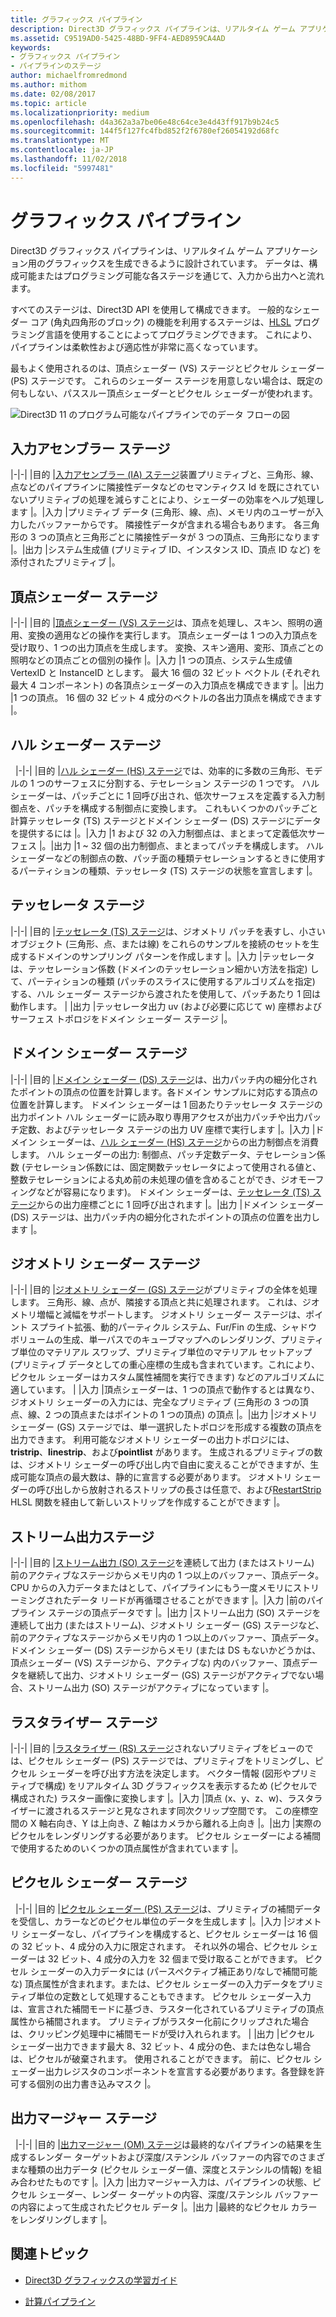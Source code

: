 ```yaml
---
title: グラフィックス パイプライン
description: Direct3D グラフィックス パイプラインは、リアルタイム ゲーム アプリケーション用のグラフィックスを生成できるように設計されています。 データは、構成可能またはプログラミング可能な各ステージを通じて、入力から出力へと流れます。
ms.assetid: C9519AD0-5425-48BD-9FF4-AED8959CA4AD
keywords:
- グラフィックス パイプライン
- パイプラインのステージ
author: michaelfromredmond
ms.author: mithom
ms.date: 02/08/2017
ms.topic: article
ms.localizationpriority: medium
ms.openlocfilehash: d4a362a3a7be06e48c64ce3e4d43ff917b9b24c5
ms.sourcegitcommit: 144f5f127fc4fbd852f2f6780ef26054192d68fc
ms.translationtype: MT
ms.contentlocale: ja-JP
ms.lasthandoff: 11/02/2018
ms.locfileid: "5997481"
---
```

# <a name="graphics-pipeline"></a>グラフィックス パイプライン


Direct3D グラフィックス パイプラインは、リアルタイム ゲーム アプリケーション用のグラフィックスを生成できるように設計されています。 データは、構成可能またはプログラミング可能な各ステージを通じて、入力から出力へと流れます。

すべてのステージは、Direct3D API を使用して構成できます。 一般的なシェーダー コア (角丸四角形のブロック) の機能を利用するステージは、[HLSL](https://msdn.microsoft.com/library/windows/desktop/bb509561) プログラミング言語を使用することによってプログラミングできます。 これにより、パイプラインは柔軟性および適応性が非常に高くなっています。

最もよく使用されるのは、頂点シェーダー (VS) ステージとピクセル シェーダー (PS) ステージです。 これらのシェーダー ステージを用意しない場合は、既定の何もしない、パススルー頂点シェーダーとピクセル シェーダーが使われます。

![Direct3D 11 のプログラム可能なパイプラインでのデータ フローの図](images/d3d11-pipeline-stages.jpg)

## <a name="input-assembler-stage"></a>入力アセンブラー ステージ

|-|-| |目的 |[入力アセンブラー (IA) ステージ](input-assembler-stage--ia-.md)装置プリミティブと、三角形、線、点などのパイプラインに隣接性データなどのセマンティクス Id を既にされていないプリミティブの処理を減らすことにより、シェーダーの効率をヘルプ処理します |。|入力 |プリミティブ データ (三角形、線、点)、メモリ内のユーザーが入力したバッファーからです。 隣接性データが含まれる場合もあります。 各三角形の 3 つの頂点と三角形ごとに隣接性データが 3 つの頂点、三角形になります |。|出力 |システム生成値 (プリミティブ ID、インスタンス ID、頂点 ID など) を添付されたプリミティブ |。

## <a name="vertex-shader-stage"></a>頂点シェーダー ステージ

|-|-| |目的 |[頂点シェーダー (VS) ステージ](vertex-shader-stage--vs-.md)は、頂点を処理し、スキン、照明の適用、変換の適用などの操作を実行します。 頂点シェーダーは 1 つの入力頂点を受け取り、1 つの出力頂点を生成します。 変換、スキン適用、変形、頂点ごとの照明などの頂点ごとの個別の操作 |。|入力 |1 つの頂点、システム生成値 VertexID と InstanceID とします。 最大 16 個の 32 ビット ベクトル (それぞれ最大 4 コンポーネント) の各頂点シェーダーの入力頂点を構成できます |。|出力 |1 つの頂点。 16 個の 32 ビット 4 成分のベクトルの各出力頂点を構成できます |。
 
## <a name="hull-shader-stage"></a>ハル シェーダー ステージ
 
|-|-| |目的 |[ハル シェーダー (HS) ステージ](hull-shader-stage--hs-.md)では、効率的に多数の三角形、モデルの 1 つのサーフェスに分割する、テセレーション ステージの 1 つです。 ハル シェーダーは、パッチごとに 1 回呼び出され、低次サーフェスを定義する入力制御点を、パッチを構成する制御点に変換します。 これもいくつかのパッチごと計算テッセレータ (TS) ステージとドメイン シェーダー (DS) ステージにデータを提供するには |。|入力 |1 および 32 の入力制御点は、まとまって定義低次サーフェス |。|出力 |1 ~ 32 個の出力制御点、まとまってパッチを構成します。 ハル シェーダーなどの制御点の数、パッチ面の種類テセレーションするときに使用するパーティションの種類、テッセレータ (TS) ステージの状態を宣言します |。

## <a name="tessellator-stage"></a>テッセレータ ステージ

|-|-| |目的 |[テッセレータ (TS) ステージ](tessellator-stage--ts-.md)は、ジオメトリ パッチを表すし、小さいオブジェクト (三角形、点、または線) をこれらのサンプルを接続のセットを生成するドメインのサンプリング パターンを作成します |。|入力 |テッセレータは、テッセレーション係数 (ドメインのテッセレーション細かい方法を指定) して、パーティションの種類 (パッチのスライスに使用するアルゴリズムを指定) する、ハル シェーダー ステージから渡されたを使用して、パッチあたり 1 回は動作します。 | |出力 |テッセレータ出力 uv (および必要に応じて w) 座標およびサーフェス トポロジをドメイン シェーダー ステージ |。

## <a name="domain-shader-stage"></a>ドメイン シェーダー ステージ

|-|-| |目的 |[ドメイン シェーダー (DS) ステージ](domain-shader-stage--ds-.md)は、出力パッチ内の細分化されたポイントの頂点の位置を計算します。各ドメイン サンプルに対応する頂点の位置を計算します。 ドメイン シェーダーは 1 回あたりテッセレータ ステージの出力ポイント ハル シェーダーに読み取り専用アクセスが出力パッチや出力パッチ定数、およびテッセレータ ステージの出力 UV 座標で実行します |。|入力 |ドメイン シェーダーは、[ハル シェーダー (HS) ステージ](hull-shader-stage--hs-.md)からの出力制御点を消費します。 ハル シェーダーの出力: 制御点、パッチ定数データ、テセレーション係数 (テセレーション係数には、固定関数テッセレータによって使用される値と、整数テセレーションによる丸め前の未処理の値を含めることができ、ジオモーフィングなどが容易になります)。 ドメイン シェーダーは、[テッセレータ (TS) ステージ](tessellator-stage--ts-.md)からの出力座標ごとに 1 回呼び出されます |。|出力 |ドメイン シェーダー (DS) ステージは、出力パッチ内の細分化されたポイントの頂点の位置を出力します |。

## <a name="geometry-shader-stage"></a>ジオメトリ シェーダー ステージ

|-|-| |目的 |[ジオメトリ シェーダー (GS) ステージ](geometry-shader-stage--gs-.md)がプリミティブの全体を処理します。 三角形、線、点が、隣接する頂点と共に処理されます。 これは、ジオメトリ増幅と減幅をサポートします。 ジオメトリ シェーダー ステージは、ポイント スプライト拡張、動的パーティクル システム、Fur/Fin の生成、シャドウ ボリュームの生成、単一パスでのキューブマップへのレンダリング、プリミティブ単位のマテリアル スワップ、プリミティブ単位のマテリアル セットアップ (プリミティブ データとしての重心座標の生成も含まれています。これにより、ピクセル シェーダーはカスタム属性補間を実行できます) などのアルゴリズムに適しています。 | |入力 |頂点シェーダーは、1 つの頂点で動作するとは異なり、ジオメトリ シェーダーの入力には、完全なプリミティブ (三角形の 3 つの頂点、線、2 つの頂点またはポイントの 1 つの頂点) の頂点 |。|出力 |ジオメトリ シェーダー (GS) ステージでは、単一選択したトポロジを形成する複数の頂点を出力できます。 利用可能なジオメトリ シェーダーの出力トポロジには、<strong>tristrip</strong>、<strong>linestrip</strong>、および<strong>pointlist</strong> があります。 生成されるプリミティブの数は、ジオメトリ シェーダーの呼び出し内で自由に変えることができますが、生成可能な頂点の最大数は、静的に宣言する必要があります。 ジオメトリ シェーダーの呼び出しから放射されるストリップの長さは任意で、および[RestartStrip](https://msdn.microsoft.com/library/windows/desktop/bb509660) HLSL 関数を経由して新しいストリップを作成することができます |。

## <a name="stream-output-stage"></a>ストリーム出力ステージ

|-|-| |目的 |[ストリーム出力 (SO) ステージ](stream-output-stage--so-.md)を連続して出力 (またはストリーム) 前のアクティブなステージからメモリ内の 1 つ以上のバッファー、頂点データ。 CPU からの入力データまたはとして、パイプラインにもう一度メモリにストリーミングされたデータ リードが再循環させることができます |。|入力 |前のパイプライン ステージの頂点データです |。|出力 |ストリーム出力 (SO) ステージを連続して出力 (またはストリーム)、ジオメトリ シェーダー (GS) ステージなど、前のアクティブなステージからメモリ内の 1 つ以上のバッファー、頂点データ。 ドメイン シェーダー (DS) ステージからメモリ (または DS もないかどうかは、頂点シェーダー (VS) ステージから、アクティブな) 内のバッファー、頂点データを継続して出力、ジオメトリ シェーダー (GS) ステージがアクティブでない場合、ストリーム出力 (SO) ステージがアクティブになっています |。

## <a name="rasterizer-stage"></a>ラスタライザー ステージ

|-|-| |目的 |[ラスタライザー (RS) ステージ](rasterizer-stage--rs-.md)されないプリミティブをビューのでは、ピクセル シェーダー (PS) ステージでは、プリミティブをトリミングし、ピクセル シェーダーを呼び出す方法を決定します。 ベクター情報 (図形やプリミティブで構成) をリアルタイム 3D グラフィックスを表示するため (ピクセルで構成された) ラスター画像に変換します |。|入力 |頂点 (x、y、z、w)、ラスタライザーに渡されるステージと見なされます同次クリップ空間です。 この座標空間の X 軸右向き、Y は上向き、Z 軸はカメラから離れる上向き |。|出力 |実際のピクセルをレンダリングする必要があります。 ピクセル シェーダーによる補間で使用するためのいくつかの頂点属性が含まれています |。

## <a name="pixel-shader-stage"></a>ピクセル シェーダー ステージ
 
|-|-| |目的 |[ピクセル シェーダー (PS) ステージ](pixel-shader-stage--ps-.md)は、プリミティブの補間データを受信し、カラーなどのピクセル単位のデータを生成します |。|入力 |ジオメトリ シェーダーなし、パイプラインを構成すると、ピクセル シェーダーは 16 個の 32 ビット、4 成分の入力に限定されます。 それ以外の場合、ピクセル シェーダーは 32 ビット、4 成分の入力を 32 個まで受け取ることができます。 ピクセル シェーダーの入力データには (パースペクティブ補正あり/なしで補間可能な) 頂点属性が含まれます。または、ピクセル シェーダーの入力データをプリミティブ単位の定数として処理することもできます。 ピクセル シェーダー入力は、宣言された補間モードに基づき、ラスター化されているプリミティブの頂点属性から補間されます。 プリミティブがラスター化前にクリップされた場合は、クリッピング処理中に補間モードが受け入れられます。 | |出力 |ピクセル シェーダー出力できます最大 8、32 ビット、4 成分の色、または色なし場合は、ピクセルが破棄されます。 使用されることができます。 前に、ピクセル シェーダー出力レジスタのコンポーネントを宣言する必要があります。各登録を許可する個別の出力書き込みマスク |。

## <a name="output-merger-stage"></a>出力マージャー ステージ
 
|-|-| |目的 |[出力マージャー (OM) ステージ](output-merger-stage--om-.md)は最終的なパイプラインの結果を生成するレンダー ターゲットおよび深度/ステンシル バッファーの内容でのさまざまな種類の出力データ (ピクセル シェーダー値、深度とステンシルの情報) を組み合わせたものです |。|入力 |出力マージャー入力は、パイプラインの状態、ピクセル シェーダー、レンダー ターゲットの内容、深度/ステンシル バッファーの内容によって生成されたピクセル データ |。|出力 |最終的なピクセル カラーをレンダリングします |。

## <a name="related-topics"></a>関連トピック

- [Direct3D グラフィックスの学習ガイド](index.md)

- [計算パイプライン](compute-pipeline.md)
